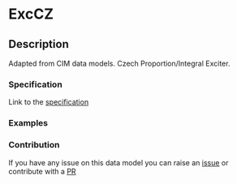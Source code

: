 # ExcCZ

## Description 

Adapted from CIM data models. Czech Proportion/Integral Exciter.
### Specification

Link to the [specification](https://smart-data-models.github.io/dataModel.EnergyCIM/ExcCZ/doc/spec.md)
### Examples
### Contribution

 If you have any issue on this data model you can raise an [issue](https://github.com/smart-data-models/dataModel.EnergyCIM/issues)  or contribute with a [PR](https://github.com/smart-data-models/dataModel.EnergyCIM/pulls)